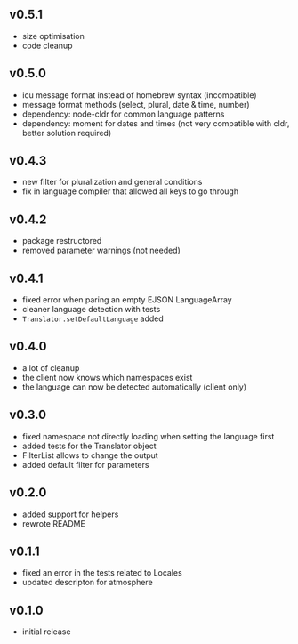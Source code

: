 ## v0.5.1
- size optimisation
- code cleanup

## v0.5.0
- icu message format instead of homebrew syntax (incompatible)
- message format methods (select, plural, date & time, number)
- dependency: node-cldr for common language patterns
- dependency: moment for dates and times (not very compatible with cldr, better solution required)

## v0.4.3
- new filter for pluralization and general conditions
- fix in language compiler that allowed all keys to go through

## v0.4.2
- package restructored
- removed parameter warnings (not needed)

## v0.4.1
- fixed error when paring an empty EJSON LanguageArray
- cleaner language detection with tests
- `Translator.setDefaultLanguage` added

## v0.4.0
- a lot of cleanup
- the client now knows which namespaces exist
- the language can now be detected automatically (client only)

## v0.3.0
- fixed namespace not directly loading when setting the language first
- added tests for the Translator object
- FilterList allows to change the output
- added default filter for parameters

## v0.2.0
- added support for helpers
- rewrote README

## v0.1.1
- fixed an error in the tests related to Locales
- updated descripton for atmosphere

## v0.1.0
- initial release
